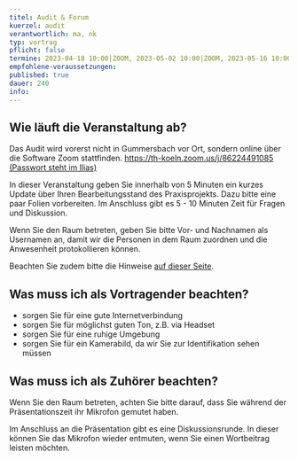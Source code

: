 ```yaml
---
titel: Audit & Forum
kuerzel: audit
verantwortlich: ma, nk
typ: vortrag
pflicht: false
termine: 2023-04-18 10:00|ZOOM, 2023-05-02 10:00|ZOOM, 2023-05-16 10:00|ZOOM, 2023-05-30 10:00|ZOOM, 2023-06-13 10:00|ZOOM, 2023-06-27 10:00|ZOOM
empfohlene-voraussetzungen: 
published: true
dauer: 240
info: 
---
```


## 

## Wie läuft die Veranstaltung ab?
Das Audit wird vorerst nicht in Gummersbach vor Ort, sondern online über die Software Zoom stattfinden.
[https://th-koeln.zoom.us/j/86224491085 (Passwort steht im Ilias)](https://th-koeln.zoom.us/j/86224491085)

In dieser Veranstaltung geben Sie innerhalb von 5 Minuten ein kurzes Update über Ihren Bearbeitungsstand des Praxisprojekts. Dazu bitte eine paar Folien vorbereiten. Im Anschluss gibt es 5 - 10 Minuten Zeit für Fragen und Diskussion.

Wenn Sie den Raum betreten, geben Sie bitte Vor- und Nachnamen als Usernamen an, damit wir die Personen in dem Raum zuordnen und die Anwesenheit protokollieren können.

Beachten Sie zudem bitte die Hinweise [auf dieser Seite](/mi-bachelor-praxisprojektseminar/hinweise-onlinesessions).

## Was muss ich als Vortragender beachten?
* sorgen Sie für eine gute Internetverbindung
* sorgen Sie für möglichst guten Ton, z.B. via Headset
* sorgen Sie für eine ruhige Umgebung
* sorgen Sie für ein Kamerabild, da wir Sie zur Identifikation sehen müssen


## Was muss ich als Zuhörer beachten?
Wenn Sie den Raum betreten, achten Sie bitte darauf, dass Sie während der Präsentationszeit ihr Mikrofon gemutet haben.

Im Anschluss an die Präsentation gibt es eine Diskussionsrunde. In dieser können Sie das Mikrofon wieder entmuten, wenn Sie einen Wortbeitrag leisten möchten.
